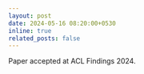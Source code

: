 ```yaml
---
layout: post
date: 2024-05-16 08:20:00+0530
inline: true
related_posts: false
---
```


Paper accepted at ACL Findings 2024.
